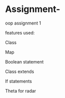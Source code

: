 # Assignment-
oop assignment 1

features used:

Class 

Map 

Boolean statement

Class extends

If statements

Theta for radar

